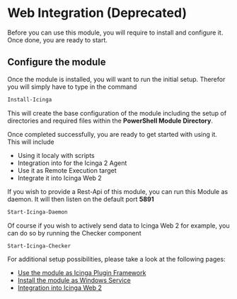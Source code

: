 Web Integration (Deprecated)
===

Before you can use this module, you will require to install and configure it. Once done, you are ready to start.

Configure the module
---

Once the module is installed, you will want to run the initial setup. Therefor you will simply have to type in the command

```powershell
Install-Icinga
```

This will create the base configuration of the module including the setup of directories and required files within the **PowerShell Module Directory**.

Once completed successfully, you are ready to get started with using it. This will include

* Using it localy with scripts
* Integration into for the Icinga 2 Agent
* Use it as Remote Execution target
* Integrate it into Icinga Web 2

If you wish to provide a Rest-Api of this module, you can run this Module as daemon. It will then listen on the default port **5891**

```powershell
Start-Icinga-Daemon
```

Of course if you wish to actively send data to Icinga Web 2 for example, you can do so by running the Checker component

```powershell
Start-Icinga-Checker
```

For additional setup possibilities, please take a look at the following pages:

* [Use the module as Icinga Plugin Framework](12-Icinga2AgentExample.md)
* [Install the module as Windows Service](10-InstallService.md)
* [Integration into Icinga Web 2](11-IcingaWeb2Integration.md)

